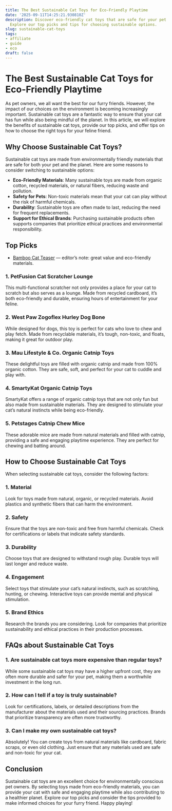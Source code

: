 ```yaml
---
title: The Best Sustainable Cat Toys for Eco-Friendly Playtime
date: '2025-09-11T14:25:21.930810Z'
description: Discover eco-friendly cat toys that are safe for your pet and the planet.
  Explore our top picks and tips for choosing sustainable options.
slug: sustainable-cat-toys
tags:
- affiliate
- guide
- eco
draft: false
---
```


# The Best Sustainable Cat Toys for Eco-Friendly Playtime

As pet owners, we all want the best for our furry friends. However, the impact of our choices on the environment is becoming increasingly important. Sustainable cat toys are a fantastic way to ensure that your cat has fun while also being mindful of the planet. In this article, we will explore the benefits of sustainable cat toys, provide our top picks, and offer tips on how to choose the right toys for your feline friend.

## Why Choose Sustainable Cat Toys?

Sustainable cat toys are made from environmentally friendly materials that are safe for both your pet and the planet. Here are some reasons to consider switching to sustainable options:

- **Eco-Friendly Materials**: Many sustainable toys are made from organic cotton, recycled materials, or natural fibers, reducing waste and pollution.
- **Safety for Pets**: Non-toxic materials mean that your cat can play without the risk of harmful chemicals.
- **Durability**: Sustainable toys are often made to last, reducing the need for frequent replacements.
- **Support for Ethical Brands**: Purchasing sustainable products often supports companies that prioritize ethical practices and environmental responsibility.

## Top Picks

- [Bamboo Cat Teaser](https://www.amazon.com/dp/B09XYZ3210/?tag=ecopetguide-20) — editor’s note: great value and eco-friendly materials.

### 1. **PetFusion Cat Scratcher Lounge**
This multi-functional scratcher not only provides a place for your cat to scratch but also serves as a lounge. Made from recycled cardboard, it’s both eco-friendly and durable, ensuring hours of entertainment for your feline.

### 2. **West Paw Zogoflex Hurley Dog Bone**
While designed for dogs, this toy is perfect for cats who love to chew and play fetch. Made from recyclable materials, it’s tough, non-toxic, and floats, making it great for outdoor play.

### 3. **Mau Lifestyle & Co. Organic Catnip Toys**
These delightful toys are filled with organic catnip and made from 100% organic cotton. They are safe, soft, and perfect for your cat to cuddle and play with.

### 4. **SmartyKat Organic Catnip Toys**
SmartyKat offers a range of organic catnip toys that are not only fun but also made from sustainable materials. They are designed to stimulate your cat’s natural instincts while being eco-friendly.

### 5. **Petstages Catnip Chew Mice**
These adorable mice are made from natural materials and filled with catnip, providing a safe and engaging playtime experience. They are perfect for chewing and batting around.

## How to Choose Sustainable Cat Toys

When selecting sustainable cat toys, consider the following factors:

### 1. **Material**
Look for toys made from natural, organic, or recycled materials. Avoid plastics and synthetic fibers that can harm the environment.

### 2. **Safety**
Ensure that the toys are non-toxic and free from harmful chemicals. Check for certifications or labels that indicate safety standards.

### 3. **Durability**
Choose toys that are designed to withstand rough play. Durable toys will last longer and reduce waste.

### 4. **Engagement**
Select toys that stimulate your cat’s natural instincts, such as scratching, hunting, or chewing. Interactive toys can provide mental and physical stimulation.

### 5. **Brand Ethics**
Research the brands you are considering. Look for companies that prioritize sustainability and ethical practices in their production processes.

## FAQs about Sustainable Cat Toys

### 1. **Are sustainable cat toys more expensive than regular toys?**
While some sustainable cat toys may have a higher upfront cost, they are often more durable and safer for your pet, making them a worthwhile investment in the long run.

### 2. **How can I tell if a toy is truly sustainable?**
Look for certifications, labels, or detailed descriptions from the manufacturer about the materials used and their sourcing practices. Brands that prioritize transparency are often more trustworthy.

### 3. **Can I make my own sustainable cat toys?**
Absolutely! You can create toys from natural materials like cardboard, fabric scraps, or even old clothing. Just ensure that any materials used are safe and non-toxic for your cat.

## Conclusion

Sustainable cat toys are an excellent choice for environmentally conscious pet owners. By selecting toys made from eco-friendly materials, you can provide your cat with safe and engaging playtime while also contributing to a healthier planet. Explore our top picks and consider the tips provided to make informed choices for your furry friend. Happy playing!